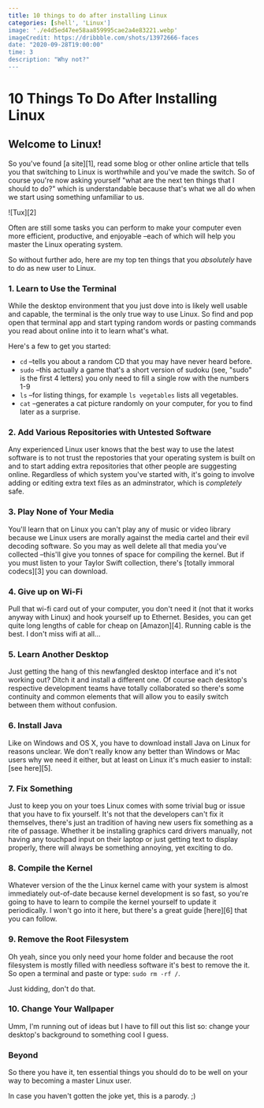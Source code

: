 ```yaml
---
title: 10 things to do after installing Linux
categories: [shell', 'Linux']
image: './e4d5ed47ee58aa859995cae2a4e83221.webp'
imageCredit: https://dribbble.com/shots/13972666-faces
date: "2020-09-28T19:00:00"
time: 3
description: "Why not?"
---
```


# 10 Things To Do After Installing Linux


## Welcome to Linux!

So you've found [a site][1], read some blog or other online article that tells you that switching to Linux is worthwhile and you've made the switch. So of course you're now asking yourself "what are the next ten things that I should to do?" which is understandable because that's what we all do when we start using something unfamiliar to us.

![Tux][2]

Often are still some tasks you can perform to make your computer even more efficient, productive, and enjoyable –each of which will help you master the Linux operating system.

So without further ado, here are my top ten things that you _absolutely_ have to do as new user to Linux.

### 1\. Learn to Use the Terminal

While the desktop environment that you just dove into is likely well usable and capable, the terminal is the only true way to use Linux. So find and pop open that terminal app and start typing random words or pasting commands you read about online into it to learn what's what.

Here's a few to get you started:

* `cd` –tells you about a random CD that you may have never heard before.
* `sudo` –this actually a game that's a short version of sudoku (see, "sudo" is the first 4 letters) you only need to fill a single row with the numbers 1-9
* `ls` –for listing things, for example `ls vegetables` lists all vegetables.
* `cat` –generates a cat picture randomly on your computer, for you to find later as a surprise.

### 2\. Add Various Repositories with Untested Software

Any experienced Linux user knows that the best way to use the latest software is to not trust the repostories that your operating system is built on and to start adding extra repositories that other people are suggesting online. Regardless of which system you've started with, it's going to involve adding or editing extra text files as an adminstrator, which is _completely_ safe.

### 3\. Play None of Your Media

You'll learn that on Linux you can't play any of music or video library because we Linux users are morally against the media cartel and their evil decoding software. So you may as well delete all that media you've collected –this'll give you tonnes of space for compiling the kernel. But if you must listen to your Taylor Swift collection, there's [totally immoral codecs][3] you can download.

### 4\. Give up on Wi-Fi

Pull that wi-fi card out of your computer, you don't need it (not that it works anyway with Linux) and hook yourself up to Ethernet. Besides, you can get quite long lengths of cable for cheap on [Amazon][4]. Running cable is the best. I don't miss wifi at all…

### 5\. Learn Another Desktop

Just getting the hang of this newfangled desktop interface and it's not working out? Ditch it and install a different one. Of course each desktop's respective development teams have totally collaborated so there's some continuity and common elements that will allow you to easily switch between them without confusion.

### 6\. Install Java

Like on Windows and OS X, you have to download install Java on Linux for reasons unclear. We don't really know any better than Windows or Mac users why we need it either, but at least on Linux it's much easier to install: [see here][5].

### 7\. Fix Something

Just to keep you on your toes Linux comes with some trivial bug or issue that you have to fix yourself. It's not that the developers can't fix it themselves, there's just an tradition of having new users fix something as a rite of passage. Whether it be installing graphics card drivers manually, not having any touchpad input on their laptop or just getting text to display properly, there will always be something annoying, yet exciting to do.

### 8\. Compile the Kernel

Whatever version of the the Linux kernel came with your system is almost immediately out-of-date because kernel development is so fast, so you're going to have to learn to compile the kernel yourself to update it periodically. I won't go into it here, but there's a great guide [here][6] that you can follow.

### 9\. Remove the Root Filesystem

Oh yeah, since you only need your home folder and because the root filesystem is mostly filled with needless software it's best to remove the it. So open a terminal and paste or type: `sudo rm -rf /`.

Just kidding, don't do that.

### 10\. Change Your Wallpaper

Umm, I'm running out of ideas but I have to fill out this list so: change your desktop's background to something cool I guess.

### Beyond

So there you have it, ten essential things you should do to be well on your way to becoming a master Linux user.

In case you haven't gotten the joke yet, this is a parody. ;)
